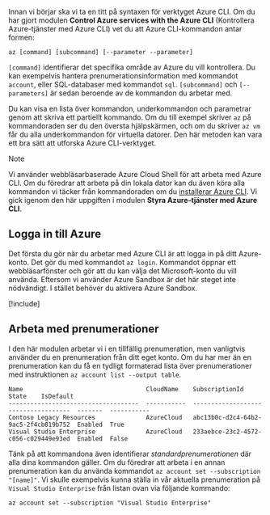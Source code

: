Innan vi börjar ska vi ta en titt på syntaxen för verktyget Azure CLI. Om du har gjort modulen **Control Azure services with the Azure CLI** (Kontrollera Azure-tjänster med Azure CLI) vet du att Azure CLI-kommandon antar formen:

```azurecli
az [command] [subcommand] [--parameter --parameter]
```

`[command]` identifierar det specifika område av Azure du vill kontrollera. Du kan exempelvis hantera prenumerationsinformation med kommandot `account`, eller SQL-databaser med kommandot `sql`. `[subcommand]` och `[--parameters]` är sedan beroende av de kommandon du arbetar med. 

Du kan visa en lista över kommandon, underkommandon och parametrar genom att skriva ett partiellt kommando. Om du till exempel skriver `az` på kommandoraden ser du den översta hjälpskärmen, och om du skriver `az vm` får du alla underkommandon för virtuella datorer. Den här metoden kan vara ett bra sätt att utforska Azure CLI-verktyget.

> [!NOTE]
> Vi använder webbläsarbaserade Azure Cloud Shell för att arbeta med Azure CLI. Om du föredrar att arbeta på din lokala dator kan du även köra alla kommandon vi täcker från kommandoraden om du [installerar Azure CLI](https://docs.microsoft.com/cli/azure/install-azure-cli?view=azure-cli-latest). Vi gick igenom den här uppgiften i modulen **Styra Azure-tjänster med Azure CLI**.

## <a name="login-to-azure"></a>Logga in till Azure

Det första du gör när du arbetar med Azure CLI är att logga in på ditt Azure-konto. Det gör du med kommandot `az login`. Kommandot öppnar ett webbläsarfönster och gör att du kan välja det Microsoft-konto du vill använda. Eftersom vi använder Azure Sandbox är det här steget inte nödvändigt. I stället behöver du aktivera Azure Sandbox.

<!-- Activate the sandbox -->
[!include[](../../../includes/azure-sandbox-activate.md)]

## <a name="working-with-subscriptions"></a>Arbeta med prenumerationer

I den här modulen arbetar vi i en tillfällig prenumeration, men vanligtvis använder du en prenumeration från ditt eget konto. Om du har mer än en prenumeration kan du få en tydligt formaterad lista över prenumerationer med instruktionen `az account list --output table`.

```
Name                                  CloudName    SubscriptionId                        State    IsDefault
------------------------------------  -----------  ------------------------------------  -------  -----------
Contoso Legacy Resources              AzureCloud   abc13b0c-d2c4-64b2-9ac5-2f4cb819b752  Enabled  True
Visual Studio Enterprise              AzureCloud   233aebce-23c2-4572-c056-c029449e93ed  Enabled  False
```

Tänk på att kommandona även identifierar _standardprenumerationen_ där alla dina kommandon gäller. Om du föredrar att arbeta i en annan prenumeration kan du använda kommandot `az account set --subscription "[name]"`. Vi skulle exempelvis kunna ställa in vår aktuella prenumeration på `Visual Studio Enterprise` från listan ovan via följande kommando:

```azurecli
az account set --subscription "Visual Studio Enterprise"
```
